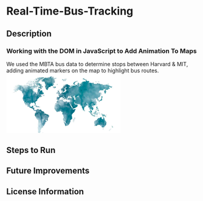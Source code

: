 # Real-Time-Bus-Tracking
## Description
### Working with the DOM in JavaScript to Add Animation To Maps
We used the MBTA bus data to determine stops between Harvard & MIT, adding animated markers on the map to highlight bus routes.
<img src= "Map.png" width='300'/>
## Steps to Run

## Future Improvements
## License Information

